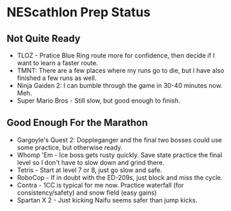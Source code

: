 # NEScathlon Prep Status #

## Not Quite Ready ##
* TLOZ - Pratice Blue Ring route more for confidence, then decide if I want to learn a faster route.
* TMNT: There are a few places where my runs go to die, but I have also finished a few runs as well.
* Ninja Gaiden 2:  I can bumble through the game in 30-40 minutes now. Meh.
* Super Mario Bros - Still slow, but good enough to finish.

## Good Enough For the Marathon ##
* Gargoyle's Quest 2: Doppleganger and the final two bosses could use some practice, but otherwise ready.
* Whomp 'Em - Ice boss gets rusty quickly.  Save state practice the final level so I don't have to slow down and grind there.
* Tetris - Start at level 7 or 8, just go slow and safe.
* RoboCop - If in doubt with the ED-209s, just block and miss the cycle.
* Contra - 1CC is typical for me now.  Practice waterfall (for consistency/safety) and snow field (easy gains)
* Spartan X 2 - Just kicking Naifu seems safer than jump kicks.

